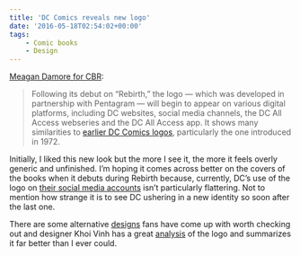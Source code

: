 ```yaml
---
title: 'DC Comics reveals new logo'
date: '2016-05-18T02:54:02+00:00'
tags:
    - Comic books
    - Design
---
```


[Meagan Damore for CBR](https://www.cbr.com/dc-comics-unveils-new-logo-for-rebirth-beyond/):

> Following its debut on “Rebirth,” the logo — which was developed in partnership with Pentagram — will begin to appear on various digital platforms, including DC websites, social media channels, the DC All Access webseries and the DC All Access app. It shows many similarities to [earlier DC Comics logos](http://blog.signalnoise.com/2012/01/14/thoughts-on-the-new-dc-comics-logo/), particularly the one introduced in 1972.

Initially, I liked this new look but the more I see it, the more it feels overly generic and unfinished. I’m hoping it comes across better on the covers of the books when it debuts during Rebirth because, currently, DC’s use of the logo on [their social media accounts](https://twitter.com/dccomics) isn’t particularly flattering. Not to mention how strange it is to see DC ushering in a new identity so soon after the last one.

There are some alternative [designs](https://twitter.com/Cap_White/status/732762975258435585) fans have come up with worth checking out and designer Khoi Vinh has a great [analysis](https://www.subtraction.com/2016/05/18/yet-another-new-dc-comics-logo/) of the logo and summarizes it far better than I ever could.
